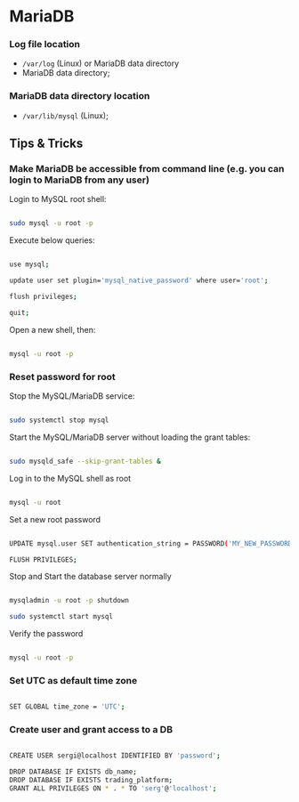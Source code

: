 # MariaDB

### Log file location

- `/var/log` (Linux) or MariaDB data directory
- MariaDB data directory;

### MariaDB data directory location

- `/var/lib/mysql` (Linux);

## Tips & Tricks

### Make MariaDB be accessible from command line (e.g. you can login to MariaDB from any user)

Login to MySQL root shell:

```bash

sudo mysql -u root -p

```
Execute below queries:

```bash

use mysql;

update user set plugin='mysql_native_password' where user='root';

flush privileges; 

quit;

```

Open a new shell, then:

```bash

mysql -u root -p

```

### Reset password for root

Stop the MySQL/MariaDB service:

```bash

sudo systemctl stop mysql

```

Start the MySQL/MariaDB server without loading the grant tables:

```bash

sudo mysqld_safe --skip-grant-tables &

```

Log in to the MySQL shell as root

```bash

mysql -u root

```

Set a new root password

```bash

UPDATE mysql.user SET authentication_string = PASSWORD('MY_NEW_PASSWORD') WHERE User = 'root' AND Host = 'localhost';

FLUSH PRIVILEGES;

```

Stop and Start the database server normally
 
```bash

mysqladmin -u root -p shutdown

sudo systemctl start mysql

```

Verify the password

```bash

mysql -u root -p

```

### Set UTC as default time zone

```bash

SET GLOBAL time_zone = 'UTC';

```

### Create user and grant access to a DB

```bash

CREATE USER sergi@localhost IDENTIFIED BY 'password';

DROP DATABASE IF EXISTS db_name;
DROP DATABASE IF EXISTS trading_platform;
GRANT ALL PRIVILEGES ON * . * TO 'serg'@'localhost';


```
